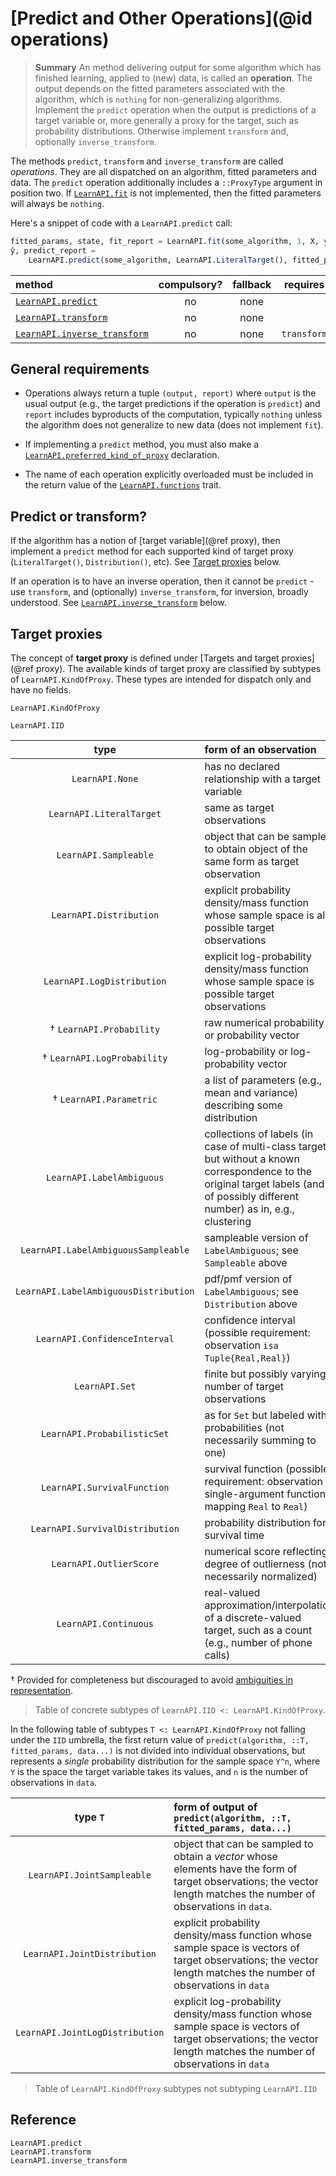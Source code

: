 # [Predict and Other Operations](@id operations)

> **Summary** An method delivering output for some algorithm which has finished learning,
> applied to (new) data, is called an **operation**.  The output depends on the fitted
> parameters associated with the algorithm, which is `nothing` for non-generalizing
> algorithms. Implement the `predict` operation when the output is predictions of a target
> variable or, more generally a proxy for the target, such as probability distributions.
> Otherwise implement `transform` and, optionally `inverse_transform`.

The methods `predict`, `transform` and `inverse_transform` are called *operations*. They
are all dispatched on an algorithm, fitted parameters and data. The `predict` operation
additionally includes a `::ProxyType` argument in position two. If [`LearnAPI.fit`](@ref)
is not implemented, then the fitted parameters will always be `nothing`.

Here's a snippet of code with a `LearnAPI.predict` call:

```julia
fitted_params, state, fit_report = LearnAPI.fit(some_algorithm, 1, X, y)
ŷ, predict_report = 
    LearnAPI.predict(some_algorithm, LearnAPI.LiteralTarget(), fitted_params, Xnew)
```

| method                             | compulsory? | fallback | requires    |
|:-----------------------------------|:-----------:|:--------:|:-----------:|
[`LearnAPI.predict`](@ref)           | no          | none     |             |
[`LearnAPI.transform`](@ref)         | no          | none     |             |
[`LearnAPI.inverse_transform`](@ref) | no          | none     | `transform` |


## General requirements

- Operations always return a tuple `(output, report)` where `output` is the usual output
  (e.g., the target predictions if the operation is `predict`) and `report`
  includes byproducts of the computation, typically `nothing` unless the algorithm does not
  generalize to new data (does not implement `fit`). 

- If implementing a `predict` method, you must also make a
  [`LearnAPI.preferred_kind_of_proxy`](@ref) declaration.
  
- The name of each operation explicitly overloaded must be included in the return value
  of the [`LearnAPI.functions`](@ref) trait.

## Predict or transform?

If the algorithm has a notion of [target variable](@ref proxy), then implement a `predict`
method for each supported kind of target proxy (`LiteralTarget()`, `Distribution()`,
etc). See [Target proxies](@ref) below.

If an operation is to have an inverse operation, then it cannot be `predict` - use
`transform`, and (optionally) `inverse_transform`, for inversion, broadly understood. See
[`LearnAPI.inverse_transform`](@ref) below.


## Target proxies

The concept of **target proxy** is defined under [Targets and target proxies](@ref
proxy). The available kinds of target proxy are classified by subtypes of
`LearnAPI.KindOfProxy`. These types are intended for dispatch only and have no fields.

```@docs
LearnAPI.KindOfProxy
```
```@docs
LearnAPI.IID
```

|          type                   | form of an observation                              | 
|:-------------------------------:|:----------------------------------------------------|
| `LearnAPI.None`                 | has no declared relationship with a target variable |
| `LearnAPI.LiteralTarget`           | same as target observations |
| `LearnAPI.Sampleable`           | object that can be sampled to obtain object of the same form as target observation |
| `LearnAPI.Distribution`         | explicit probability density/mass function whose sample space is all possible target observations |
| `LearnAPI.LogDistribution`      | explicit log-probability density/mass function whose sample space is possible target observations |
|  † `LearnAPI.Probability`       | raw numerical probability or probability vector |
|  † `LearnAPI.LogProbability`    | log-probability or log-probability vector | 
|  † `LearnAPI.Parametric`        | a list of parameters (e.g., mean and variance) describing some distribution |
| `LearnAPI.LabelAmbiguous`       | collections of labels (in case of multi-class target) but without a known correspondence to the original target labels (and of possibly different number) as in, e.g., clustering | 
| `LearnAPI.LabelAmbiguousSampleable`  | sampleable version of `LabelAmbiguous`; see `Sampleable` above  |
| `LearnAPI.LabelAmbiguousDistribution`| pdf/pmf version of `LabelAmbiguous`; see `Distribution`  above  |
| `LearnAPI.ConfidenceInterval`   | confidence interval (possible requirement:  observation `isa Tuple{Real,Real}`) |
| `LearnAPI.Set`                  | finite but possibly varying number of target observations |
| `LearnAPI.ProbabilisticSet`     | as for `Set` but labeled with probabilities (not necessarily summing to one) |
| `LearnAPI.SurvivalFunction`     | survival function (possible requirement: observation is single-argument function mapping `Real` to `Real`) |
| `LearnAPI.SurvivalDistribution` | probability distribution for survival time |
| `LearnAPI.OutlierScore`         | numerical score reflecting degree of outlierness (not necessarily normalized) |
| `LearnAPI.Continuous`           | real-valued approximation/interpolation of a discrete-valued target, such as a count (e.g., number of phone calls) |

† Provided for completeness but discouraged to avoid [ambiguities in
representation](https://github.com/alan-turing-institute/MLJ.jl/blob/dev/paper/paper.md#a-unified-approach-to-probabilistic-predictions-and-their-evaluation).

> Table of concrete subtypes of `LearnAPI.IID <: LearnAPI.KindOfProxy`.

In the following table of subtypes `T <: LearnAPI.KindOfProxy` not falling under the `IID`
umbrella, the first return value of `predict(algorithm, ::T, fitted_params, data...)` is
not divided into individual observations, but represents a *single* probability
distribution for the sample space ``Y^n``, where ``Y`` is the space the target variable
takes its values, and `n` is the number of observations in `data`.

|          type `T`               | form of output of `predict(algorithm, ::T, fitted_params, data...)` |
|:-------------------------------:|:--------------------------------------------------------------------------|
| `LearnAPI.JointSampleable`      | object that can be sampled to obtain a *vector* whose elements have the form of target observations; the vector length matches the number of observations in `data`. |
| `LearnAPI.JointDistribution`    | explicit probability density/mass function whose sample space is vectors of target observations;  the vector length matches the number of observations in `data` |
| `LearnAPI.JointLogDistribution` | explicit log-probability density/mass function whose sample space is vectors of target observations;  the vector length matches the number of observations in `data` |

> Table of `LearnAPI.KindOfProxy` subtypes not subtyping `LearnAPI.IID`


## Reference

```@docs
LearnAPI.predict
LearnAPI.transform
LearnAPI.inverse_transform
```
